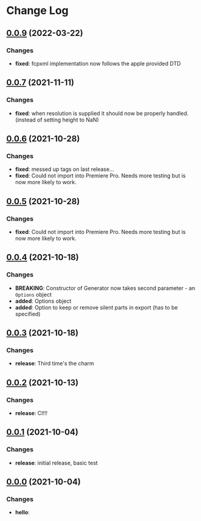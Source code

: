 # Change Log

## [0.0.9](https://github.com/JumpCutter/JC-ProjectExportAPI/compare/v0.0.6...v0.0.7) (2022-03-22)
### Changes
- __fixed__: fcpxml implementation now follows the apple provided DTD

## [0.0.7](https://github.com/JumpCutter/JC-ProjectExportAPI/compare/v0.0.6...v0.0.7) (2021-11-11)
### Changes
- __fixed__: when resolution is supplied it should now be properly handled. (instead of setting height to NaN)

## [0.0.6](https://github.com/JumpCutter/JC-ProjectExportAPI/compare/v0.0.5...v0.0.6) (2021-10-28)
### Changes
- __fixed__: messed up tags on last release...
- __fixed__: Could not import into Premiere Pro. Needs more testing but is now more likely to work.

## [0.0.5](https://github.com/JumpCutter/JC-ProjectExportAPI/compare/v0.0.4...v0.0.5) (2021-10-28)
### Changes
- __fixed__: Could not import into Premiere Pro. Needs more testing but is now more likely to work.

## [0.0.4](https://github.com/JumpCutter/JC-ProjectExportAPI/compare/v0.0.3...v0.0.4) (2021-10-18)
### Changes
- __BREAKING__: Constructor of Generator now takes second parameter - an `Options` object
- __added__: Options object
- __added__: Option to keep or remove silent parts in export (has to be specified)

## [0.0.3](https://github.com/JumpCutter/JC-ProjectExportAPI/compare/v0.0.2...v0.0.3) (2021-10-18)
### Changes
- __release__: Third time's the charm

## [0.0.2](https://github.com/JumpCutter/JC-ProjectExportAPI/compare/v0.0.1...v0.0.2) (2021-10-13)
### Changes
- __release__: CI!!!

## [0.0.1](https://github.com/JumpCutter/JC-ProjectExportAPI/compare/v0.0.0...v0.0.1) (2021-10-04)
### Changes
- __release__: initial release, basic test


## [0.0.0](https://github.com/JumpCutter/JC-ProjectExportAPI/compare/v0.0.0...v0.0.0) (2021-10-04)
### Changes
- __hello__:
